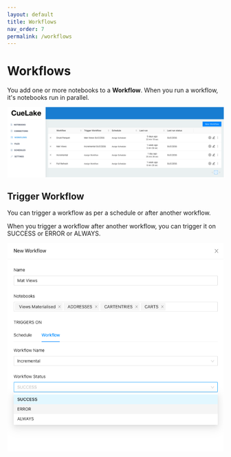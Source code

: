 ```yaml
---
layout: default
title: Workflows
nav_order: 7
permalink: /workflows
---
```


# Workflows
You add one or more notebooks to a **Workflow**. When you run a workflow, it's notebooks run in parallel.

![Workflows](images/Workflows.png)


## Trigger Workflow
You can trigger a workflow as per a schedule or after another workflow.

When you trigger a workflow after another workflow, you can trigger it on SUCCESS or ERROR or ALWAYS.

![Workflow Trigger](images/WorkflowTrigger.png)
